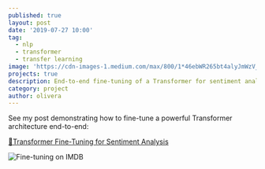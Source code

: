 ```yaml
---
published: true
layout: post
date: '2019-07-27 10:00'
tag:
  - nlp
  - transformer
  - transfer learning
image: 'https://cdn-images-1.medium.com/max/800/1*46ebWR265bt4alyJmWzV_Q.png'
projects: true
description: End-to-end fine-tuning of a Transformer for sentiment analysis.
category: project
author: olivera
---
```

See my post demonstrating how to fine-tune a powerful Transformer architecture end-to-end: 



[🤖Transformer Fine-Tuning for Sentiment Analysis](https://medium.com/@ben0it8/transformer-fine-tuning-for-sentiment-analysis-c000da034bb5)

![Fine-tuning on IMDB](https://miro.medium.com/max/1390/1*eRYxbIDw7PIP0jPU1NXSLQ.jpeg)

